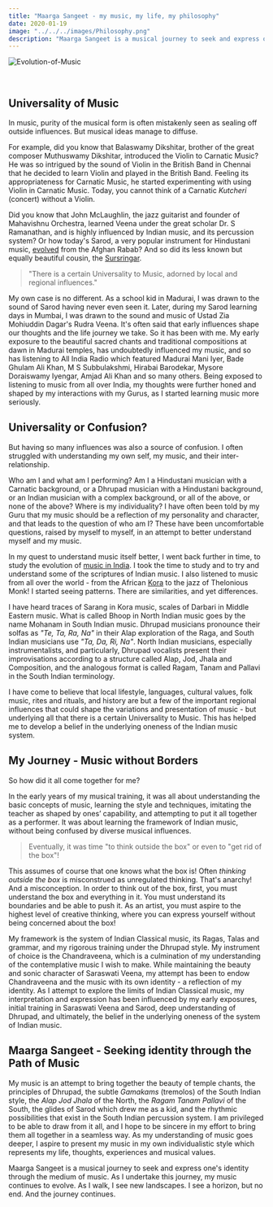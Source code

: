 ```yaml
---
title: "Maarga Sangeet - my music, my life, my philosophy"
date: 2020-01-19
image: "../../../images/Philosophy.png"
description: "Maarga Sangeet is a musical journey to seek and express one's identity through the medium of music. I have often struggled with understanding my own self, my music, and their inter-relationship. I have come to believe that local lifestyle, languages, cultural values, folk music, rites and rituals, and history are but a few of the important regional influences that could shape the variations and presentation of music - but underlying all that there is a certain Universality to Music. As I undertake this journey, my music continues to evolve. And the journey continues."
---
```


![Evolution-of-Music](Philosophy.png)

<br>

## Universality of Music

In music, purity of the musical form is often mistakenly seen as sealing off outside influences. But musical ideas manage to diffuse.

For example, did you know that Balaswamy Dikshitar, brother of the great composer Muthuswamy Dikshitar, introduced the Violin to Carnatic Music? He was so intrigued by the sound of Violin in the British Band in Chennai that he decided to learn Violin and played in the British Band. Feeling its appropriateness for Carnatic Music, he started experimenting with using Violin in Carnatic Music. Today, you cannot think of a Carnatic *Kutcheri* (concert) without a Violin.

Did you know that John McLaughlin, the jazz guitarist and founder of Mahavishnu Orchestra, learned Veena under the great scholar Dr. S Ramanathan, and is highly influenced by Indian music, and its percussion system? Or how today's Sarod, a very popular instrument for Hindustani music, [evolved](/blog/sarod-and-sursringar/) from the Afghan Rabab? And so did its less known but equally beautiful cousin, the [Sursringar](/blog/sursringar-blog/).

> "There is a certain Universality to Music, adorned by local and regional influences."

My own case is no different. As a school kid in Madurai, I was drawn to the sound of Sarod having never even seen it. Later, during my Sarod learning days in Mumbai, I was drawn to the sound and music of Ustad Zia Mohiuddin Dagar's Rudra Veena. It's often said that early influences shape our thoughts and the life journey we take. So it has been with me. My early exposure to the beautiful sacred chants and traditional compositions at dawn in Madurai temples, has undoubtedly influenced my music, and so has listening to All India Radio which featured Madurai Mani Iyer, Bade Ghulam Ali Khan, M S Subbulakshmi, Hirabai Barodekar, Mysore Doraiswamy Iyengar, Amjad Ali Khan and so many others. Being exposed to listening to music from all over India, my thoughts were further honed and shaped by my interactions with my Gurus, as I started learning music more seriously.

## Universality or Confusion?

But having so many influences was also a source of confusion. I often struggled with understanding my own self, my music, and their inter-relationship.

Who am I and what am I performing? Am I a Hindustani musician with a Carnatic background, or a Dhrupad musician with a Hindustani background, or an Indian musician with a complex background, or all of the above, or none of the above? Where is my individuality? I have often been told by my Guru that my music should be a reflection of my personality and character, and that leads to the question of who am I? These have been uncomfortable questions, raised by myself to myself, in an attempt to better understand myself and my music.

In my quest to understand music itself better, I went back further in time, to study the evolution of [music in India](/blog/history-of-indian-music/). I took the time to study and to try and understand some of the scriptures of Indian music. I also listened to music from all over the world - from the African [Kora](https://en.wikipedia.org/wiki/Kora_(instrument)) to the jazz of Thelonious Monk! I started seeing patterns. There are similarities, and yet differences.

I have heard traces of Sarang in Kora music, scales of Darbari in Middle Eastern music. What is called Bhoop in North Indian music goes by the name Mohanam in South Indian music. Dhrupad musicians pronounce their solfas as *"Te, Ta, Ra, Na"* in their Alap exploration of the Raga, and South Indian musicians use *"Ta, Da, Ri, Na"*. North Indian musicians, especially instrumentalists, and particularly, Dhrupad vocalists present their improvisations according to a structure called Alap, Jod, Jhala and Composition, and the analogous format is called Ragam, Tanam and Pallavi in the South Indian terminology.

I have come to believe that local lifestyle, languages, cultural values, folk music, rites and rituals, and history are but a few of the important regional influences that could shape the variations and presentation of music - but underlying all that there is a certain Universality to Music. This has helped me to develop a belief in the underlying oneness of the Indian music system.

## My Journey - Music without Borders

So how did it all come together for me?

In the early years of my musical training, it was all about understanding the basic concepts of music, learning the style and techniques, imitating the teacher as shaped by ones’ capability, and attempting to put it all together as a performer. It was about learning the framework of Indian music, without being confused by diverse musical influences.

> Eventually, it was time "to think outside the box" or even to "get rid of the box"!

This assumes of course that one knows what the box is! Often *thinking outside the box* is misconstrued as unregulated thinking. That's anarchy! And a misconception. In order to think out of the box, first, you must understand the box and everything in it. You must understand its boundaries and be able to push it. As an artist, you must aspire to the highest level of creative thinking, where you can express yourself without being concerned about the box!

My framework is the system of Indian Classical music, its Ragas, Talas and grammar, and my rigorous training under the Dhrupad style. My instrument of choice is the Chandraveena, which is a culmination of my understanding of the contemplative music I wish to make. While maintaining the beauty and sonic character of Saraswati Veena, my attempt has been to endow Chandraveena and the music with its own identity - a reflection of my identity. As I attempt to explore the limits of Indian Classical music, my interpretation and expression has been influenced by my early exposures, initial training in Saraswati Veena and Sarod, deep understanding of Dhrupad, and ultimately, the belief in the underlying oneness of the system of Indian music.

## Maarga Sangeet - Seeking identity through the Path of Music

My music is an attempt to bring together the beauty of temple chants, the principles of Dhrupad, the subtle *Gamakams* (tremolos) of the South Indian style, the *Alap Jod Jhala* of the North, the *Ragam Tanam Pallavi* of the South, the glides of Sarod which drew me as a kid, and the rhythmic possibilities that exist in the South Indian percussion system. I am privileged to be able to draw from it all, and I hope to be sincere in my effort to bring them all together in a seamless way. As my understanding of music goes deeper, I aspire to present my music in my own individualistic style which represents my life, thoughts, experiences and musical values.

Maarga Sangeet is a musical journey to seek and express one's identity through the medium of music. As I undertake this journey, my music continues to evolve. As I walk, I see new landscapes. I see a horizon, but no end. And the journey continues.
